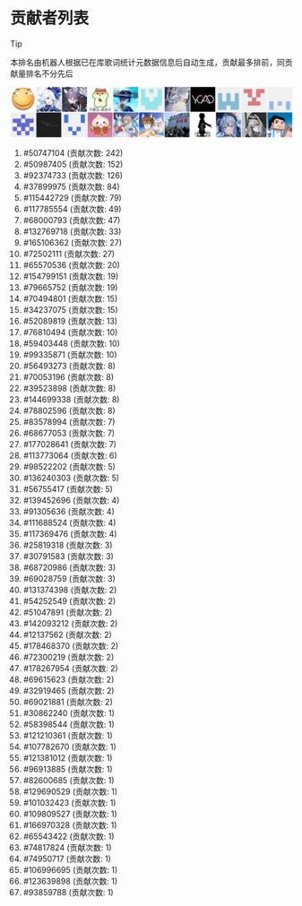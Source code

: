 # 贡献者列表

> [!TIP]
> 本排名由机器人根据已在库歌词统计元数据信息后自动生成，贡献最多排前，同贡献量排名不分先后

![贡献者头像画廊](./CONTRIBUTORS.svg)

1. #50747104 (贡献次数: 242)
2. #50987405 (贡献次数: 152)
3. #92374733 (贡献次数: 126)
4. #37899975 (贡献次数: 84)
5. #115442729 (贡献次数: 79)
6. #117785554 (贡献次数: 49)
7. #68000793 (贡献次数: 47)
8. #132769718 (贡献次数: 33)
9. #165106362 (贡献次数: 27)
10. #72502111 (贡献次数: 27)
11. #65570536 (贡献次数: 20)
12. #154799151 (贡献次数: 19)
13. #79665752 (贡献次数: 19)
14. #70494801 (贡献次数: 15)
15. #34237075 (贡献次数: 15)
16. #52089819 (贡献次数: 13)
17. #76810494 (贡献次数: 10)
18. #59403448 (贡献次数: 10)
19. #99335871 (贡献次数: 10)
20. #56493273 (贡献次数: 8)
21. #70053196 (贡献次数: 8)
22. #39523898 (贡献次数: 8)
23. #144699338 (贡献次数: 8)
24. #78802596 (贡献次数: 8)
25. #83578994 (贡献次数: 7)
26. #68677053 (贡献次数: 7)
27. #177028641 (贡献次数: 7)
28. #113773064 (贡献次数: 6)
29. #98522202 (贡献次数: 5)
30. #136240303 (贡献次数: 5)
31. #56755417 (贡献次数: 5)
32. #139452696 (贡献次数: 4)
33. #91305636 (贡献次数: 4)
34. #111688524 (贡献次数: 4)
35. #117369476 (贡献次数: 4)
36. #25819318 (贡献次数: 3)
37. #30791583 (贡献次数: 3)
38. #68720986 (贡献次数: 3)
39. #69028759 (贡献次数: 3)
40. #131374398 (贡献次数: 2)
41. #54252549 (贡献次数: 2)
42. #51047891 (贡献次数: 2)
43. #142093212 (贡献次数: 2)
44. #12137562 (贡献次数: 2)
45. #178468370 (贡献次数: 2)
46. #72300219 (贡献次数: 2)
47. #178267954 (贡献次数: 2)
48. #69615623 (贡献次数: 2)
49. #32919465 (贡献次数: 2)
50. #69021881 (贡献次数: 2)
51. #30862240 (贡献次数: 1)
52. #58398544 (贡献次数: 1)
53. #121210361 (贡献次数: 1)
54. #107782670 (贡献次数: 1)
55. #121381012 (贡献次数: 1)
56. #96913885 (贡献次数: 1)
57. #82600685 (贡献次数: 1)
58. #129690529 (贡献次数: 1)
59. #101032423 (贡献次数: 1)
60. #109809527 (贡献次数: 1)
61. #166970328 (贡献次数: 1)
62. #65543422 (贡献次数: 1)
63. #74817824 (贡献次数: 1)
64. #74950717 (贡献次数: 1)
65. #106996695 (贡献次数: 1)
66. #123639898 (贡献次数: 1)
67. #93859788 (贡献次数: 1)
